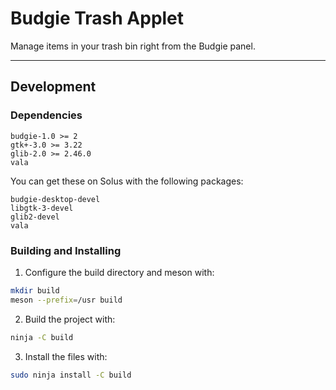 # Budgie Trash Applet
Manage items in your trash bin right from the Budgie panel.

---

## Development

### Dependencies
```
budgie-1.0 >= 2
gtk+-3.0 >= 3.22
glib-2.0 >= 2.46.0
vala
```
You can get these on Solus with the following packages:
```
budgie-desktop-devel
libgtk-3-devel
glib2-devel
vala
```

### Building and Installing
1. Configure the build directory and meson with:
```bash
mkdir build
meson --prefix=/usr build
```

2. Build the project with:
```bash
ninja -C build
```

3. Install the files with:
```bash
sudo ninja install -C build
```
